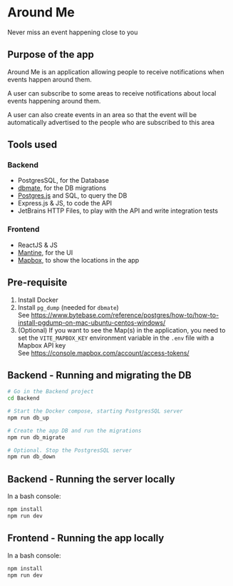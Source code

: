 # Around Me

Never miss an event happening close to you

## Purpose of the app

Around Me is an application allowing people to receive notifications when events happen around them.

A user can subscribe to some areas to receive notifications about local events happening around them.

A user can also create events in an area so that the event will be automatically advertised to the people who are
subscribed to this area

## Tools used

### Backend

- PostgresSQL, for the Database
- [dbmate](https://github.com/amacneil/dbmate), for the DB migrations
- [Postgres.js](https://github.com/porsager/postgres) and SQL, to query the DB
- Express.js & JS, to code the API
- JetBrains HTTP Files, to play with the API and write integration tests

### Frontend

- ReactJS & JS
- [Mantine](https://mantine.dev/), for the UI
- [Mapbox](https://www.mapbox.com/), to show the locations in the app

## Pre-requisite

1. Install Docker
2. Install `pg_dump` (needed for `dbmate`)     
   See https://www.bytebase.com/reference/postgres/how-to/how-to-install-pgdump-on-mac-ubuntu-centos-windows/
3. (Optional) If you want to see the Map(s) in the application, you need to set the `VITE_MAPBOX_KEY` environment variable in the `.env` file with a Mapbox API key     
   See https://console.mapbox.com/account/access-tokens/

## Backend - Running and migrating the DB

```bash
# Go in the Backend project
cd Backend

# Start the Docker compose, starting PostgresSQL server
npm run db_up

# Create the app DB and run the migrations
npm run db_migrate

# Optional. Stop the PostgresSQL server
npm run db_down
```

## Backend - Running the server locally

In a bash console:
```bash
npm install
npm run dev
```

## Frontend - Running the app locally

In a bash console:
```bash
npm install
npm run dev
```

